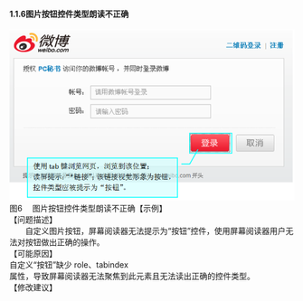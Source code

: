 #### 1.1.6图片按钮控件类型朗读不正确
![](/6.png)<br/>
图6　 图片按钮控件类型朗读不正确【示例】<br/>
【问题描述】<br/>
　　自定义图片按钮，屏幕阅读器无法提示为“按钮”控件，使用屏幕阅读器用户无法对按钮做出正确的操作。<br/>
【可能原因】<br/>
自定义“按钮”缺少 role、tabindex<br/> 属性，导致屏幕阅读器无法聚焦到此元素且无法读出正确的控件类型。<br/>
【修改建议】<br/>

